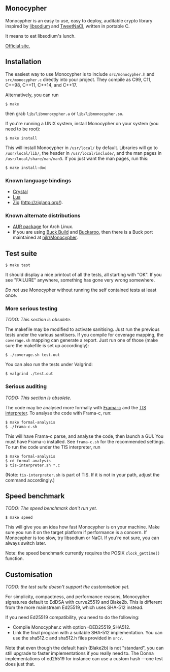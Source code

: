 Monocypher
----------

Monocypher is an easy to use, easy to deploy, auditable crypto library
inspired by [libsodium][] and [TweetNaCl][], written in portable C.

It means to eat libsodium's lunch.

[Official site.](http://loup-vaillant.fr/projects/monocypher/)

[libsodium]: http://libsodium.org
[TweetNaCl]: http://tweetnacl.cr.yp.to/


Installation
------------

The easiest way to use Monocypher is to include `src/monocypher.h` and
`src/monocypher.c` directly into your project.  They compile as C99,
C11, C++98, C++11, C++14, and C++17.

Alternatively, you can run

    $ make

then grab `lib/libmonocypher.a` or `lib/libmonocypher.so`.

If you're running a UNIX system, install Monocypher on your system
(you need to be root):

    $ make install

This will install Monocypher in `/usr/local/` by default. Libraries
will go to `/usr/local/lib/`, the header in `/usr/local/include/`, and
the man pages in `/usr/local/share/man/man3`.  If you just want the
man pages, run this:

    $ make install-doc


### Known language bindings

* [Crystal](https://github.com/konovod/monocypher.cr)
* [Lua](https://github.com/philanc/luanacha)
* [Zig](https://bitbucket.org/mihailp/zig-monocypher/src/default)
  (http://ziglang.org/).


### Known alternate distributions

* [AUR package](https://aur.archlinux.org/packages/monocypher/) for
  Arch Linux.
* If you are using [Buck Build](https://buckbuild.com) and
  [Buckaroo](https://buckaroo.pm), then there is a Buck port
  maintained at [njlr/Monocypher](https://github.com/njlr/Monocypher).


Test suite
----------

    $ make test

It should display a nice printout of all the tests, all starting with
"OK".  If you see "FAILURE" anywhere, something has gone very wrong
somewhere.

*Do not* use Monocypher without running the self contained tests at
least once.


### More serious testing

_TODO: This section is obsolete._

The makefile may be modified to activate sanitising.  Just run the
previous tests under the various sanitisers.  If you compile for
coverage mapping, the `coverage.sh` mapping can generate a report.
Just run one of those (make sure the makefile is set up accordingly):

    $ ./coverage.sh test.out

You can also run the tests under Valgrind:

    $ valgrind ./test.out

### Serious auditing

_TODO: This section is obsolete._

The code may be analysed more formally with [Frama-c][] and the
[TIS interpreter][TIS].  To analyse the code with Frama-c, run:

    $ make formal-analysis
    $ ./frama-c.sh

This will have Frama-c parse, and analyse the code, then launch a GUI.
You must have Frama-c installed.  See `frama-c.sh` for the recommended
settings.  To run the code under the TIS interpreter, run

    $ make formal-analysis
    $ cd formal-analysis
    $ tis-interpreter.sh *.c

(Note: `tis-interpreter.sh` is part of TIS.  If it is not in your
path, adjust the command accordingly.)

[Frama-c]:http://frama-c.com/
[TIS]: http://trust-in-soft.com/tis-interpreter/


Speed benchmark
---------------

_TODO: The speed benchmark don't run yet._

    $ make speed

This will give you an idea how fast Monocypher is on your machine.
Make sure you run it on the target platform if performance is a
concern.  If Monocypher is too slow, try libsodium or NaCl.  If you're
not sure, you can always switch later.

Note: the speed benchmark currently requires the POSIX
`clock_gettime()` function.


Customisation
-------------

_TODO: the test suite doesn't support the customisation yet._

For simplicity, compactness, and performance reasons, Monocypher
signatures default to EdDSA with curve25519 and Blake2b.  This is
different from the more mainstream Ed25519, which uses SHA-512
instead.

If you need Ed25519 compatibility, you need to do the following:

- Compile Monocypher.c with option -DED25519_SHA512.
- Link the final program with a suitable SHA-512 implementation.  You
  can use the sha512.c and sha512.h files provided in `src/`.

Note that even though the default hash (Blake2b) is not "standard",
you can still upgrade to faster implementations if you really need to.
The Donna implementations of ed25519 for instance can use a custom
hash —one test does just that.
